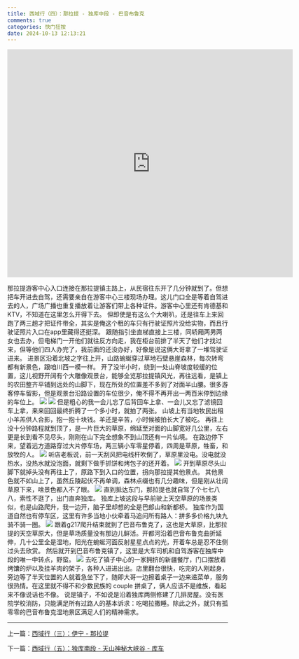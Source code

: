 ```yaml
---
title: 西域行（四）：那拉提 - 独库中段 - 巴音布鲁克
comments: true
categories: 快门狂按
date: 2024-10-13 12:13:21
---
```


<iframe
  width="652"
  height="521"
  style="border:0"
  loading="lazy"
  allowfullscreen
  referrerpolicy="no-referrer-when-downgrade"
  src="https://www.google.com/maps/embed/v1/directions?key=AIzaSyCFVVCWGG-tFOUFNmzxOvzG0ivydHVx6ZA&origin=place_id:ChIJmc4usPeVczgRpnEjqmWfEJc&destination=place_id:ChIJf015WNL2cjgRwp2Yh_dr6eU&zoom=9">
</iframe>

那拉提游客中心入口连接在那拉提镇主路上，从民宿往东开了几分钟就到了。但想把车开进去自驾，还需要亲自在游客中心三楼现场办理。这儿门口全是等着自驾进去的人，广场广播也重复播放着让游客们带上各种证件。游客中心里还有肯德基和 KTV，不知道在这里怎么开得下去。
但即使是有这么个大喇叭，还是往车上来回跑了两三趟才把证件带全，其实是俺这个租的车只有行驶证照片没给实物，而且行驶证照片入口在app里藏得还挺深。
跟随指引坐直梯直接上三楼，同轿厢两男两女也去办，但电梯门一开他们就往反方向走，我在柜台前排了半天了他们才找过来，但等他们四人办完了，我前面的还没办好，好像是说这俩大哥拿了一堆驾驶证进来。
进景区沿着北坡之字往上开，山路蜿蜒穿过草地石壁悬崖森林，每次转弯都有新景色，跟咱川西一模一样。
开了没半小时，绕到一处山脊坡度较缓的位置，这儿视野开阔有个大雕像观景台，能够全览那拉提镇风光，再往远看，是镇上的农田整齐平铺到远处的山脚下，现在所处的位置差不多到了对面半山腰。很多游客停车留影，但是观景台沿路设置的车位很少，俺不得不再开出一两百米停到边缘的车位上。
![](https://i04.cc/r/8feb38908rf720927386bb7e37e67b6b.jpeg)
![](https://i04.cc/r/DSC05121.jpeg)
但是粗心的我一会儿忘了后背回车上拿、一会儿又忘了滤镜回车上拿，来来回回最终折腾了一个多小时，就拍了两张。
山坡上有当地牧民出租小羊羔供人合影，抱一抱十块钱。羊还是辛苦，小时候被拍长大了被吃。
再往上没十分钟路程就到顶了，是一片巨大的草原，绵延至对面的山脚宽好几公里，左右更是长到看不见尽头，刚刚在山下完全想象不到山顶还有一片仙境。
在路边停下来，望着远方道路穿过大片停车场，两三辆小车零星停着，四周是草原，牲畜，和放牧的人。
![](https://i04.cc/r/DSC05124.jpg)
听店老板说，前一天刮风把电线杆吹倒了，草原里没电。没电就没热水，没热水就没泡面，就剩下做手抓饼和烤包子的还开着。
![](https://i04.cc/r/DSC05123.jpeg)
开到草原尽头山脚下就掉头没有再往上了，原路下到入口的位置，拐向那拉提其他景点。
其他景色就不如山上了，虽然丘陵起伏不再单调，森林点缀也有几分趣味，但是刚从壮阔草原下来，啥景色都入不了眼。
![](https://i04.cc/r/DSC05116.jpeg)
直到抵达东门，那拉提也就自驾了个七七八八，索性不逛了，出门直奔独库。
独库上坡这段与早前驶上天空草原的场景类似，也是山路爬升，我一边开，脑子里却想的全是巴郎山和新都桥。
独库作为国道自然也有停车区，这里有许多当地小伙牵着马追问所有路人：拼多多价格九块九骑不骑一圈。
![](https://i04.cc/r/de3855ee7vf986e448a1a500913b298c.jpg)
跟着g217爬升结束就到了巴音布鲁克了，这也是大草原，比那拉提的天空草原大，但是草场质量没有那边儿鲜活。开都河沿着巴音布鲁克曲折延伸，几十公里全是湿地，阳光在蜿蜒河面反射星星点点的光，开着车总是忍不住侧过头去欣赏。
然后就开到巴音布鲁克镇了，这里是大车司机和自驾游客在独库中段的唯一中转点，野蛮。
![](https://i04.cc/r/DSC05120.jpeg)
去吃了镇子中心的一家拥挤的新疆餐厅，门口摆放着烤馕的炉以及挂羊肉的架子，各种人进进出出。店里翻台很快，吃完的人刚起身，旁边等了半天位置的人就着急坐下了，随即大哥一边擦着桌子一边来递菜单，服务很热情。在这里就不得不和少数民族的 couple 拼桌了，俩人应该不是维族，看起来不像说话也不像。
说是镇子，不如说是沿着独库两侧修建了几排房屋。没有医院学校消防，只能满足所有过路人的基本诉求：吃喝拉撒睡。除此之外，就只有孤零零的巴音布鲁克湿地景区满足人们的精神需求。

---

上一篇：[西域行（三）：伊宁 - 那拉提](https://gaoryrt.com/2024/10-11-journeytothewest2/)

下一篇：[西域行（五）：独库南段 - 天山神秘大峡谷 - 库车](https://gaoryrt.com/2024/10-20-journeytothewest4/)


